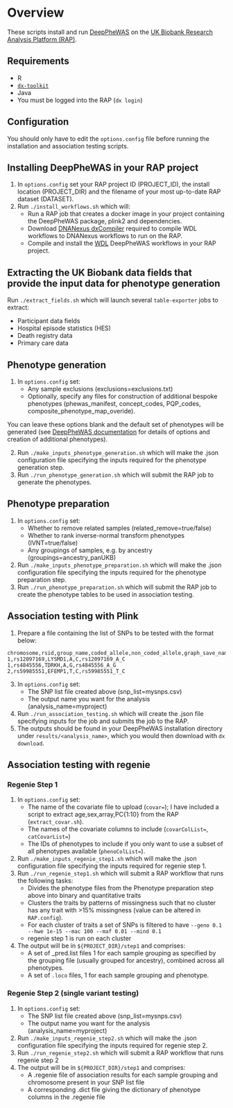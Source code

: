 # Overview
These scripts install and run [DeepPheWAS](https://github.com/Richard-Packer/DeepPheWAS) on the [UK Biobank Research Analysis Platform (RAP)](https://www.ukbiobank.ac.uk/enable-your-research/research-analysis-platform).

## Requirements

* R
* [`dx-toolkit`](https://github.com/dnanexus/dx-toolkit)
* Java
* You must be logged into the RAP (`dx login`)

## Configuration

You should only have to edit the `options.config` file before running the installation and association testing scripts.

## Installing DeepPheWAS in your RAP project

1. In `options.config` set your RAP project ID (PROJECT_ID), the install location (PROJECT_DIR) and the filename of your most up-to-date RAP dataset (DATASET).
2. Run `./install_workflows.sh` which will:
    - Run a RAP job that creates a docker image in your project containing the DeepPheWAS package, plink2 and dependencies.
    - Download [DNANexus dxCompiler](https://documentation.dnanexus.com/developer/building-and-executing-portable-containers-for-bioinformatics-software/dxcompiler) required to compile WDL workflows to DNANexus workflows to run on the RAP.
    - Compile and install the [WDL](https://github.com/openwdl/wdl) DeepPheWAS workflows in your RAP project.

## Extracting the UK Biobank data fields that provide the input data for phenotype generation

Run `./extract_fields.sh` which will launch several `table-exporter` jobs to extract:

* Participant data fields
* Hospital episode statistics (HES)
* Death registry data
* Primary care data

## Phenotype generation

1. In `options.config` set:
    - Any sample exclusions (exclusions=exclusions.txt)
    - Optionally, specify any files for construction of additional bespoke phenotypes (phewas_manifest, concept_codes, PQP_codes, composite_phenotype_map_overide).

You can leave these options blank and the default set of phenotypes will be generated (see [DeepPheWAS documentation](https://richard-packer.github.io/DeepPheWAS_site/) for details of options and creation of additional phenotypes).

2. Run `./make_inputs_phenotype_generation.sh` which will make the .json configuration file specifying the inputs required for the phenotype generation step.
3. Run `./run_phenotype_generation.sh` which will submit the RAP job to generate the phenotypes.

## Phenotype preparation

1. In `options.config` set:
    - Whether to remove related samples (related_remove=true/false)
    - Whether to rank inverse-normal transform phenotypes (IVNT=true/false)
    - Any groupings of samples, e.g. by ancestry (groupings=ancestry_panUKB)
2. Run `./make_inputs_phenotype_preparation.sh` which will make the .json configuration file specifying the inputs required for the phenotype preparation step.
3. Run `./run_phenotype_preparation.sh` which will submit the RAP job to create the phenotype tables to be used in association testing.

## Association testing with Plink

1. Prepare a file containing the list of SNPs to be tested with the format below:
```
chromosome,rsid,group_name,coded_allele,non_coded_allele,graph_save_name
1,rs12097169,LYSMD1,A,C,rs12097169_A_C
1,rs4845556,TDRKH,A,G,rs4845556_A_G
2,rs59985551,EFEMP1,T,C,rs59985551_T_C
```
3. In `options.config` set:
    - The SNP list file created above (snp_list=mysnps.csv)
    - The output name you want for the analysis (analysis_name=myproject)
4. Run `./run_association_testing.sh` which will create the .json file specifying inputs for the job and submits the job to the RAP.
5. The outputs should be found in your DeepPheWAS installation directory under `results/<analysis_name>`, which you would then download with `dx download`.

## Association testing with regenie

### Regenie Step 1

1. In `options.config` set:
	- The name of the covariate file to upload (`covar=`); I have included a script to extract age,sex,array,PC{1:10} from the RAP (`extract_covar.sh`).
    - The names of the covariate columns to include (`covarColList=`, `catCovarList=`)
    - The IDs of phenotypes to include if you only want to use a subset of all phenotypes available (`phenoColList=`).
2. Run `./make_inputs_regenie_step1.sh` which will make the .json configuration file specifying the inputs required for regenie step 1.
3. Run `./run_regenie_step1.sh` which will submit a RAP workflow that runs the following tasks:
    - Divides the phenotype files from the Phenotype preparation step above into binary and quantitative traits
    - Clusters the traits by patterns of missingness such that no cluster has any trait with >15% missingness (value can be altered in `RAP.config`).
    - For each cluster of traits a set of SNPs is filtered to have `--geno 0.1 --hwe 1e-15 --mac 100 --maf 0.01 --mind 0.1`
    - regenie step 1 is run on each cluster
4. The output will be in `${PROJECT_DIR}/step1` and comprises:
    - A set of _pred.list files 1 for each sample grouping as specified by the grouping file (usually grouped for ancestry), combined across all phenotypes.
    - A set of `.loco` files, 1 for each sample grouping and phenotype.

### Regenie Step 2 (single variant testing)

1. In `options.config` set:
    - The SNP list file created above (snp_list=mysnps.csv)
    - The output name you want for the analysis (analysis_name=myproject)
2. Run `./make_inputs_regenie_step2.sh` which will make the .json configuration file specifying the inputs required for regenie step 2.
3. Run `./run_regenie_step2.sh` which will submit a RAP workflow that runs regenie step 2
4. The output will be in `${PROJECT_DIR}/step1` and comprises:
    - A .regenie file of association results for each sample grouping and chromosome present in your SNP list file
    - A corresponding .dict file giving the dictionary of phenotype columns in the .regenie file


